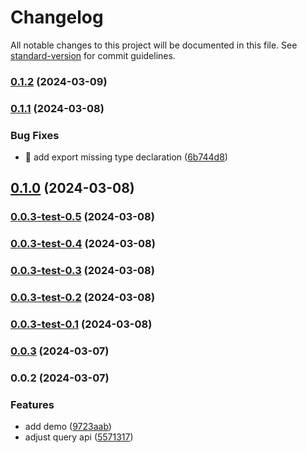 # Changelog

All notable changes to this project will be documented in this file. See [standard-version](https://github.com/conventional-changelog/standard-version) for commit guidelines.

### [0.1.2](https://github.com/ectuser/ng-addition/compare/ng-addition-v0.1.1...ng-addition-v0.1.2) (2024-03-09)

### [0.1.1](https://github.com/ectuser/ng-addition/compare/ng-addition-v0.1.0...ng-addition-v0.1.1) (2024-03-08)


### Bug Fixes

* 🐛 add export missing type declaration ([6b744d8](https://github.com/ectuser/ng-addition/commit/6b744d898b1500e213e0070da8899245a42f3437))

## [0.1.0](https://github.com/ectuser/ng-addition/compare/ng-addition-v0.0.3-test-0.5...ng-addition-v0.1.0) (2024-03-08)

### [0.0.3-test-0.5](https://github.com/ectuser/ng-addition/compare/ng-addition-v0.0.3-test-0.4...ng-addition-v0.0.3-test-0.5) (2024-03-08)

### [0.0.3-test-0.4](https://github.com/ectuser/ng-addition/compare/ng-addition-v0.0.3-test-0.3...ng-addition-v0.0.3-test-0.4) (2024-03-08)

### [0.0.3-test-0.3](https://github.com/ectuser/ng-addition/compare/ng-addition-v0.0.3-test-0.2...ng-addition-v0.0.3-test-0.3) (2024-03-08)

### [0.0.3-test-0.2](https://github.com/ectuser/ng-addition/compare/ng-addition-v0.0.3-test-0.1...ng-addition-v0.0.3-test-0.2) (2024-03-08)

### [0.0.3-test-0.1](https://github.com/ectuser/ng-addition/compare/ng-addition-v0.0.3...ng-addition-v0.0.3-test-0.1) (2024-03-08)

### [0.0.3](https://github.com/ectuser/ng-addition/compare/ng-addition-v0.0.2...ng-addition-v0.0.3) (2024-03-07)

### 0.0.2 (2024-03-07)


### Features

* add demo ([9723aab](https://github.com/ectuser/ng-addition/commit/9723aabf2ef358b7189b73c5e5471aef15983fd3))
* adjust query api ([5571317](https://github.com/ectuser/ng-addition/commit/5571317cb663df24630678552119cce9ae79b671))
